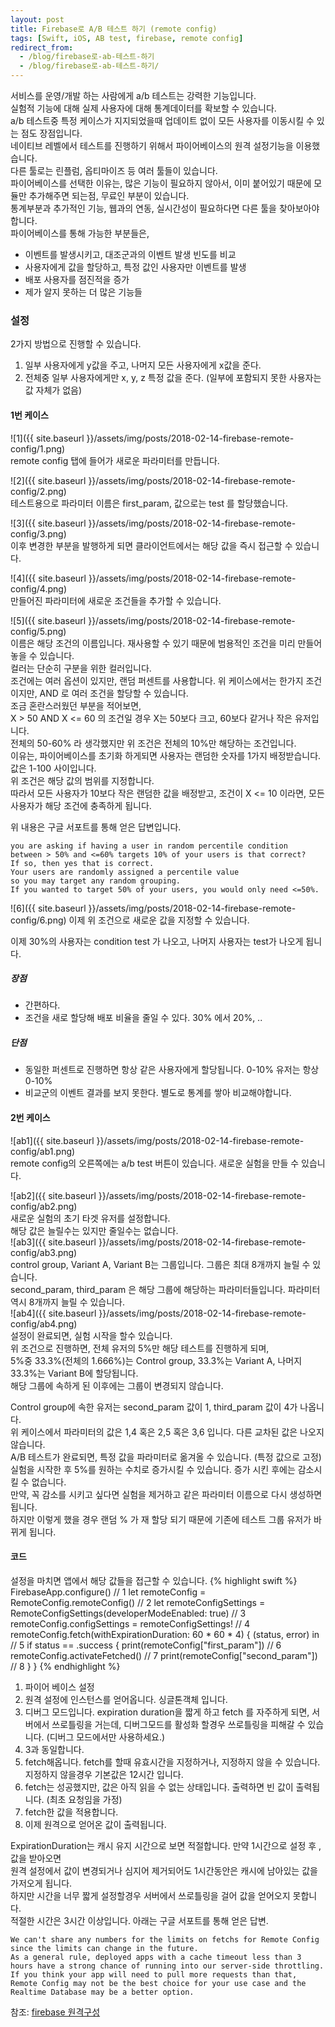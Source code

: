 ```yaml
---
layout: post
title: Firebase로 A/B 테스트 하기 (remote config)
tags: [Swift, iOS, AB test, firebase, remote config]
redirect_from:
  - /blog/firebase로-ab-테스트-하기
  - /blog/firebase로-ab-테스트-하기/
---
```

서비스를 운영/개발 하는 사람에게 a/b 테스트는 강력한 기능입니다.  
실험적 기능에 대해 실제 사용자에 대해 통계데이터를 확보할 수 있습니다.  
a/b 테스트중 특정 케이스가 지지되었을때 업데이트 없이 모든 사용자를 이동시킬 수 있는 점도 장점입니다.  
네이티브 레벨에서 테스트를 진행하기 위해서 파이어베이스의 원격 설정기능을 이용했습니다.  
다른 툴로는 린플럼, 옵티마이즈 등 여러 툴들이 있습니다.  
파이어베이스를 선택한 이유는, 많은 기능이 필요하지 않아서, 이미 붙어있기 때문에 모듈만 추가해주면 되는점, 무료인 부분이 있습니다.  
통계부분과 추가적인 기능, 웹과의 연동, 실시간성이 필요하다면 다른 툴을 찾아보아야합니다.  
파이어베이스를 통해 가능한 부분들은,
  - 이벤트를 발생시키고, 대조군과의 이벤트 발생 빈도를 비교
  - 사용자에게 값을 할당하고, 특정 값인 사용자만 이벤트를 발생
  - 배포 사용자를 점진적을 증가
  - 제가 알지 못하는 더 많은 기능들

### 설정
2가지 방법으로 진행할 수 있습니다.  
1. 일부 사용자에게 y값을 주고, 나머지 모든 사용자에게 x값을 준다.  
2. 전체중 일부 사용자에게만 x, y, z 특정 값을 준다. (일부에 포함되지 못한 사용자는 값 자체가 없음)  

#### 1번 케이스
![1]({{ site.baseurl }}/assets/img/posts/2018-02-14-firebase-remote-config/1.png)  
remote config 탭에 들어가 새로운 파라미터를 만듭니다.  

![2]({{ site.baseurl }}/assets/img/posts/2018-02-14-firebase-remote-config/2.png)  
테스트용으로 파라미터 이름은 first_param, 값으로는 test 를 할당했습니다.  

![3]({{ site.baseurl }}/assets/img/posts/2018-02-14-firebase-remote-config/3.png)  
이후 변경한 부분을 발행하게 되면 클라이언트에서는 해당 값을 즉시 접근할 수 있습니다.

![4]({{ site.baseurl }}/assets/img/posts/2018-02-14-firebase-remote-config/4.png)  
만들어진 파라미터에 새로운 조건들을 추가할 수 있습니다.

![5]({{ site.baseurl }}/assets/img/posts/2018-02-14-firebase-remote-config/5.png)  
이름은 해당 조건의 이름입니다. 재사용할 수 있기 때문에 범용적인 조건을 미리 만들어놓을 수 있습니다.  
컬러는 단순히 구분을 위한 컬러입니다.  
조건에는 여러 옵션이 있지만, 랜덤 퍼센트를 사용합니다. 위 케이스에서는 한가지 조건이지만, AND 로 여러 조건을 할당할 수 있습니다.  
조금 혼란스러웠던 부분을 적어보면,  
X > 50 AND X <= 60 의 조건일 경우 X는 50보다 크고, 60보다 같거나 작은 유저입니다.  
전체의 50-60% 라 생각했지만 위 조건은 전체의 10%만 해당하는 조건입니다.  
이유는, 파이어베이스를 초기화 하게되면 사용자는 랜덤한 숫자를 1가지 배정받습니다. 값은 1-100 사이입니다.  
위 조건은 해당 값의 범위를 지정합니다.  
따라서 모든 사용자가 10보다 작은 랜덤한 값을 배정받고, 조건이 X <= 10 이라면, 모든 사용자가 해당 조건에 충족하게 됩니다.  

위 내용은 구글 서포트를 통해 얻은 답변입니다.
```
you are asking if having a user in random percentile condition  
between > 50% and <=60% targets 10% of your users is that correct?  
If so, then yes that is correct.  
Your users are randomly assigned a percentile value  
so you may target any random grouping.  
If you wanted to target 50% of your users, you would only need <=50%.
```

![6]({{ site.baseurl }}/assets/img/posts/2018-02-14-firebase-remote-config/6.png)
이제 위 조건으로 새로운 값을 지정할 수 있습니다.

이제 30%의 사용자는 condition test 가 나오고, 나머지 사용자는 test가 나오게 됩니다.  
##### 장점
 - 간편하다.
 - 조건을 새로 할당해 배포 비율을 줄일 수 있다. 30% 에서 20%, .. 

##### 단점
 - 동일한 퍼센트로 진행하면 항상 같은 사용자에게 할당됩니다. 0-10% 유저는 항상 0-10%
 - 비교군의 이벤트 결과를 보지 못한다. 별도로 통계를 쌓아 비교해야합니다.

#### 2번 케이스
![ab1]({{ site.baseurl }}/assets/img/posts/2018-02-14-firebase-remote-config/ab1.png)  
remote config의 오른쪽에는 a/b test 버튼이 있습니다. 새로운 실험을 만들 수 있습니다.  

![ab2]({{ site.baseurl }}/assets/img/posts/2018-02-14-firebase-remote-config/ab2.png)  
새로운 실험의 초기 타겟 유저를 설정합니다.  
해당 값은 늘릴수는 있지만 줄일수는 없습니다.  
![ab3]({{ site.baseurl }}/assets/img/posts/2018-02-14-firebase-remote-config/ab3.png)  
control group, Variant A, Variant B는 그룹입니다. 그룹은 최대 8개까지 늘릴 수 있습니다.  
second_param, third_param 은 해당 그룹에 해당하는 파라미터들입니다. 파라미터 역시 8개까지 늘릴 수 있습니다.  
![ab4]({{ site.baseurl }}/assets/img/posts/2018-02-14-firebase-remote-config/ab4.png)  
설정이 완료되면, 실험 시작을 할수 있습니다.  
위 조건으로 진행하면, 전체 유저의 5%만 해당 테스트를 진행하게 되며,  
5%중 33.3%(전체의 1.666%)는 Control group, 33.3%는 Variant A, 나머지 33.3%는 Variant B에 할당됩니다.  
해당 그룹에 속하게 된 이후에는 그룹이 변경되지 않습니다.  

Control group에 속한 유저는 second_param 값이 1, third_param 값이 4가 나옵니다.  
위 케이스에서 파라미터의 값은 1,4 혹은 2,5 혹은 3,6 입니다. 다른 교차된 값은 나오지 않습니다.  
A/B 테스트가 완료되면, 특정 값을 파라미터로 옮겨올 수 있습니다. (특정 값으로 고정)  
실험을 시작한 후 5%를 원하는 수치로 증가시킬 수 있습니다. 증가 시킨 후에는 감소시킬 수 없습니다.  
만약, 꼭 감소를 시키고 싶다면 실험을 제거하고 같은 파라미터 이름으로 다시 생성하면 됩니다.  
하지만 이렇게 했을 경우 랜덤 % 가 재 할당 되기 때문에 기존에 테스트 그룹 유저가 바뀌게 됩니다.  

#### 코드
설정을 마치면 앱에서 해당 값들을 접근할 수 있습니다.
{% highlight swift %}
FirebaseApp.configure() // 1
let remoteConfig = RemoteConfig.remoteConfig() // 2
let remoteConfigSettings = RemoteConfigSettings(developerModeEnabled: true) // 3
remoteConfig.configSettings = remoteConfigSettings! // 4
remoteConfig.fetch(withExpirationDuration: 60 * 60 * 4) { (status, error) in // 5
  if status == .success {
    print(remoteConfig["first_param"]) // 6
    remoteConfig.activateFetched() // 7
    print(remoteConfig["second_param"]) // 8
  }
}
{% endhighlight %}
1. 파이어 베이스 설정
2. 원격 설정에 인스턴스를 얻어옵니다. 싱글톤객체 입니다.
3. 디버그 모드입니다. expiration duration을 짧게 하고 fetch 를 자주하게 되면, 서버에서 쓰로틀링을 거는데, 디버그모드를 활성화 할경우 쓰로틀링을 피해갈 수 있습니다. (디버그 모드에서만 사용하세요.)
4. 3과 동일합니다. 
5. fetch해옵니다. fetch를 할때 유효시간을 지정하거나, 지정하지 않을 수 있습니다. 지정하지 않을경우 기본값은 12시간 입니다. 
6. fetch는 성공했지만, 값은 아직 읽을 수 없는 상태입니다. 출력하면 빈 값이 출력됩니다. (최초 요청임을 가정) 
7. fetch한 값을 적용합니다.
8. 이제 원격으로 얻어온 값이 출력됩니다.

ExpirationDuration는 캐시 유지 시간으로 보면 적절합니다. 만약 1시간으로 설정 후 , 값을 받아오면  
원격 설정에서 값이 변경되거나 심지어 제거되어도 1시간동안은 캐시에 남아있는 값을 가저오게 됩니다.  
하지만 시간을 너무 짧게 설정할경우 서버에서 쓰로틀링을 걸어 값을 얻어오지 못합니다.  
적절한 시간은 3시간 이상입니다.  아래는 구글 서포트를 통해 얻은 답변. 
```
We can't share any numbers for the limits on fetchs for Remote Config since the limits can change in the future.
As a general rule, deployed apps with a cache timeout less than 3 hours have a strong chance of running into our server-side throttling. 
If you think your app will need to pull more requests than that, Remote Config may not be the best choice for your use case and the Realtime Database may be a better option.
```

참조: [firebase 원격구성](https://firebase.google.com/docs/remote-config/)
